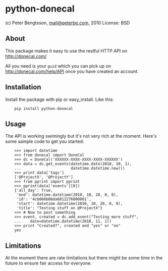 python-donecal
==============

(c) Peter Bengtsson, mail@peterbe.com, 2010
License: BSD

About
-----

This package makes it easy to use the restful HTTP API on
http://donecal.com/

All you need is your `guid` which you can pick up on
http://donecal.com/help/API once you have created an account.

Installation
------------

Install the package with pip or easy_install. Like this:

        pip install python-donecal
        
Usage
-----

The API is working swimingly but it's not very rich at the moment.
Here's some sample code to get you started:

        >>> import datetime
        >>> from donecal import DoneCal
        >>> dc = DoneCal('XXXXXX-XXXX-XXXX-XXXX-XXXXXX')
        >>> data = dc.get_events(datetime.date(2010, 10, 1),
        ...                      datetime.datetime.now())
        >>> print data['tags']
        ['@ProjectX', '@ProjectY']
        >>> from pprint import pprint
        >>> pprint(data['events'][0])
        {'all_day': True,
         'end': datetime.datetime(2010, 10, 20, 0, 0),
         'id': '4cb086b06da6812276000001',
         'start': datetime.datetime(2010, 10, 20, 0, 0),
         'title': "Testing stuff on @ProjectX"}
        >>> # Now to post something
        >>> event, created = dc.add_event("Testing more stuff",
        ...    date=datetime.datetime(2010, 11, 1))
        >>> print "Created?", created and "yes" or "no"
        yes

Limitations
-----------

At the moment there are rate limitations but there might be some time
in the future to ensure fair access for everyone. 

